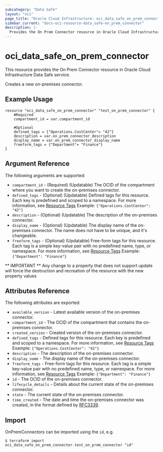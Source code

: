 ```yaml
---
subcategory: "Data Safe"
layout: "oci"
page_title: "Oracle Cloud Infrastructure: oci_data_safe_on_prem_connector"
sidebar_current: "docs-oci-resource-data_safe-on_prem_connector"
description: |-
  Provides the On Prem Connector resource in Oracle Cloud Infrastructure Data Safe service
---
```


# oci_data_safe_on_prem_connector
This resource provides the On Prem Connector resource in Oracle Cloud Infrastructure Data Safe service.

Creates a new on-premises connector.


## Example Usage

```hcl
resource "oci_data_safe_on_prem_connector" "test_on_prem_connector" {
	#Required
	compartment_id = var.compartment_id

	#Optional
	defined_tags = {"Operations.CostCenter"= "42"}
	description = var.on_prem_connector_description
	display_name = var.on_prem_connector_display_name
	freeform_tags = {"Department"= "Finance"}
}
```

## Argument Reference

The following arguments are supported:

* `compartment_id` - (Required) (Updatable) The OCID of the compartment where you want to create the on-premises connector.
* `defined_tags` - (Optional) (Updatable) Defined tags for this resource. Each key is predefined and scoped to a namespace. For more information, see [Resource Tags](https://docs.cloud.oracle.com/iaas/Content/General/Concepts/resourcetags.htm)  Example: `{"Operations.CostCenter": "42"}` 
* `description` - (Optional) (Updatable) The description of the on-premises connector.
* `display_name` - (Optional) (Updatable) The display name of the on-premises connector. The name does not have to be unique, and it's changeable.
* `freeform_tags` - (Optional) (Updatable) Free-form tags for this resource. Each tag is a simple key-value pair with no predefined name, type, or namespace. For more information, see [Resource Tags](https://docs.cloud.oracle.com/iaas/Content/General/Concepts/resourcetags.htm)  Example: `{"Department": "Finance"}` 


** IMPORTANT **
Any change to a property that does not support update will force the destruction and recreation of the resource with the new property values

## Attributes Reference

The following attributes are exported:

* `available_version` - Latest available version of the on-premises connector.
* `compartment_id` - The OCID of the compartment that contains the on-premises connector.
* `created_version` - Created version of the on-premises connector.
* `defined_tags` - Defined tags for this resource. Each key is predefined and scoped to a namespace. For more information, see [Resource Tags](https://docs.cloud.oracle.com/iaas/Content/General/Concepts/resourcetags.htm)  Example: `{"Operations.CostCenter": "42"}` 
* `description` - The description of the on-premises connector.
* `display_name` - The display name of the on-premises connector.
* `freeform_tags` - Free-form tags for this resource. Each tag is a simple key-value pair with no predefined name, type, or namespace. For more information, see [Resource Tags](https://docs.cloud.oracle.com/iaas/Content/General/Concepts/resourcetags.htm)  Example: `{"Department": "Finance"}` 
* `id` - The OCID of the on-premises connector.
* `lifecycle_details` - Details about the current state of the on-premises connector.
* `state` - The current state of the on-premises connector.
* `time_created` - The date and time the on-premises connector was created, in the format defined by [RFC3339](https://tools.ietf.org/html/rfc3339).

## Import

OnPremConnectors can be imported using the `id`, e.g.

```
$ terraform import oci_data_safe_on_prem_connector.test_on_prem_connector "id"
```

